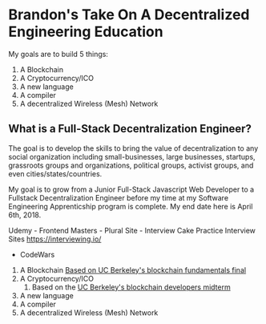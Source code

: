 # Brandon's Take On A Decentralized Engineering Education

My goals are to build 5 things:

1. A Blockchain
1. A Cryptocurrency/ICO
1. A new language
1. A compiler
1. A decentralized Wireless (Mesh) Network

## What is a Full-Stack Decentralization Engineer?

The goal is to develop the skills to bring the value of decentralization to any social organization including small-businesses, large businesses, startups, grassroots groups and organizations, political groups, activist groups, and even cities/states/countries.

My goal is to grow from a Junior Full-Stack Javascript Web Developer to a Fullstack Decentralization Engineer before my time at my Software Engineering Apprenticship program is complete. My end date here is April 6th, 2018.

Udemy - Frontend Masters - Plural Site - Interview Cake Practice Interview Sites https://interviewing.io/
- CodeWars 

1. A Blockchain
    [Based on UC Berkeley's blockchain fundamentals final](https://docs.google.com/document/d/1bwGocMOGeSmBcb3pX1gYNbZbhXnfDkjpjVEk-RQcsT8/edit)
1. A Cryptocurrency/ICO
    1. Based on the [UC Berkeley's blockchain developers midterm](https://github.com/Blockchain-for-Developers/Midterm)
1. A new language 
1. A compiler
1. A decentralized Wireless (Mesh) Network